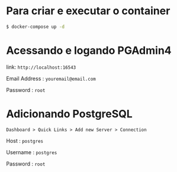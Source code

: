 # Para criar e executar o container

```sh
$ docker-compose up -d
```

# Acessando e logando PGAdmin4
link: `http://localhost:16543`

Email Address : `youremail@email.com`

Password : `root`

# Adicionando PostgreSQL

`Dashboard > Quick Links > Add new Server > Connection`

Host : `postgres`

Username : `postgres`

Password : `root`

